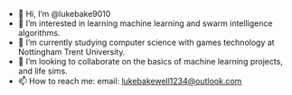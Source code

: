 - 👋 Hi, I’m @lukebake9010
- 👀 I’m interested in learning machine learning and swarm intelligence algorithms.
- 🌱 I’m currently studying computer science with games technology at Nottingham Trent University.
- 💞️ I’m looking to collaborate on the basics of machine learning projects, and life sims.
- 📫 How to reach me: email: lukebakewell1234@outlook.com

<!---
lukebake9010/lukebake9010 is a ✨ special ✨ repository because its `README.md` (this file) appears on your GitHub profile.
You can click the Preview link to take a look at your changes.
--->
